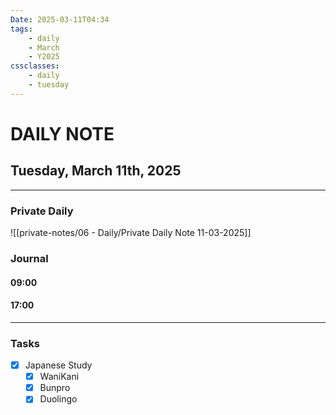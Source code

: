 ```yaml
---
Date: 2025-03-11T04:34
tags:
    - daily
    - March
    - Y2025
cssclasses:
    - daily
    - tuesday
---
```

# DAILY NOTE
## Tuesday, March 11th, 2025
***
### Private Daily

![[private-notes/06 - Daily/Private Daily Note 11-03-2025]]

### Journal

#### 09:00

#### 17:00

***
### Tasks
- [x] Japanese Study
    - [x] WaniKani
    - [x] Bunpro
    - [x] Duolingo